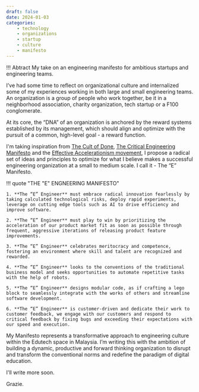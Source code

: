 ```yaml
---
draft: false
date: 2024-01-03
categories:
    - technology
    - organizations
    - startup
    - culture
    - manifesto
---
```


!!! Abtract 
    My take on an engineering manifesto for ambitious startups and engineering teams. 

I’ve had some time to reflect on organizational culture and internalized some of my experiences working in both large and small engineering teams. An organization is a group of people who work together, be it in a neighborhood association, charity organization, tech startup or a F100 conglomerate. 

At its core, the “DNA” of an organization is anchored by the reward systems established by its management, which should align and optimize with the pursuit of a common, high-level goal - a reward function. 

I'm taking inspiration from [The Cult of Done](https://www.danpink.com/2009/03/cult-of-done/), [The Critical Engineering Manifesto](https://criticalengineering.org/) and the [Effective Accelerationism movement](https://en.wikipedia.org/wiki/Effective_accelerationism#:~:text=Effective%20accelerationism%2C%20often%20abbreviated%20as,which%20should%20be%20pushed%20forward.), I propose a radical set of ideas and principles to optimize for what I believe makes a successful engineering organization at a small to medium scale. I call it - The “E” Manifesto.

!!! quote "THE "E" ENGNEERING MANIFESTO"

    1. **The “E” Engineer** must embrace radical innovation fearlessly by taking calculated technological risks, deploy rapid experiments, leverage on cutting edge tools such as AI to drive efficiency and improve software. 

    2. **The “E” Engineer** must play to win by prioritizing the acceleration of our product market fit as soon as possible through frequent, aggressive iterations of releasing product feature improvements. 

    3. **The “E” Engineer** celebrates meritocracy and competence, fostering an environment where skill and talent are recognized and rewarded.

    4. **The “E” Engineer** looks to the conventions of the traditional business model and seeks opportunities to automate repetitive tasks with the help of robots. 

    5. **The “E” Engineer** designs modular code, as if crafting a lego block to seamlessly integrate with the works of others and streamline software development. 

    6. **The “E” Engineer** is customer-driven and dedicate their work to customer feedback, we engage with our customers and respond to critical feedback by fixing bugs and exceeding their expectations with our speed and execution. 


My Manifesto represents a transformative approach to engineering culture within the Edutech space in Malaysia. I’m writing this with the ambition of building a dynamic, productive and forward thinking organization to disrupt and transform the conventional norms and redefine the paradigm of digital education. 

I'll write more soon.

Grazie. 
